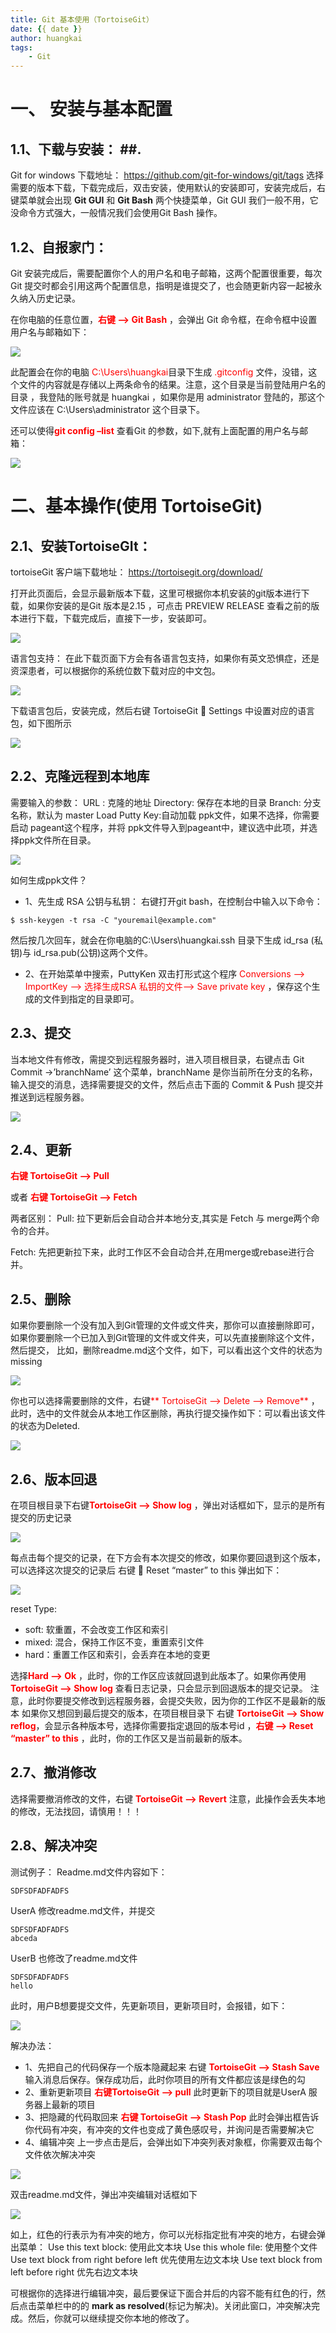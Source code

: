 ```yaml
---
title: Git 基本使用（TortoiseGit）
date: {{ date }}
author: huangkai
tags:
    - Git
---
```


# 一、	安装与基本配置 #
## 1.1、下载与安装： ##.
Git for windows 下载地址：
https://github.com/git-for-windows/git/tags
选择需要的版本下载，下载完成后，双击安装，使用默认的安装即可，安装完成后，右键菜单就会出现 **Git GUI**  和 **Git Bash** 两个快捷菜单，Git GUI 我们一般不用，它没命令方式强大，一般情况我们会使用Git Bash 操作。

## 1.2、自报家门： ##
Git 安装完成后，需要配置你个人的用户名和电子邮箱，这两个配置很重要，每次Git 提交时都会引用这两个配置信息，指明是谁提交了，也会随更新内容一起被永久纳入历史记录。

在你电脑的任意位置，<font color='red'>**右键 --> Git Bash**</font> ，会弹出 Git 命令框，在命令框中设置用户名与邮箱如下：

![](https://raw.githubusercontent.com/huankai/blog-resources/master/photos/Git/01.png)

此配置会在你的电脑 <font color='red'>C:\Users\huangkai</font>目录下生成 <font color='red'>.gitconfig</font> 文件，没错，这个文件的内容就是存储以上两条命令的结果。注意，这个目录是当前登陆用户名的目录 ，我登陆的账号就是 huangkai ，如果你是用 administrator 登陆的，那这个文件应该在 C:\Users\administrator 这个目录下。

还可以使得<font color='red'>**git config –list**</font> 查看Git 的参数，如下,就有上面配置的用户名与邮箱：

![](https://raw.githubusercontent.com/huankai/blog-resources/master/photos/Git/02.png)

# 二、基本操作(使用 TortoiseGit) #

## 2.1、安装TortoiseGIt： ##
tortoiseGit 客户端下载地址：
https://tortoisegit.org/download/

打开此页面后，会显示最新版本下载，这里可根据你本机安装的git版本进行下载，如果你安装的是Git 版本是2.15 ，可点击 PREVIEW RELEASE 查看之前的版本进行下载，下载完成后，直接下一步，安装即可。

![](https://raw.githubusercontent.com/huankai/blog-resources/master/photos/Git/03.png)

语言包支持：
在此下载页面下方会有各语言包支持，如果你有英文恐惧症，还是资深患者，可以根据你的系统位数下载对应的中文包。

![](https://raw.githubusercontent.com/huankai/blog-resources/master/photos/Git/04.png)

下载语言包后，安装完成，然后右键 TortoiseGit  Settings 中设置对应的语言包，如下图所示

![](https://raw.githubusercontent.com/huankai/blog-resources/master/photos/Git/05.png)


## 2.2、克隆远程到本地库 ##
需要输入的参数：
URL : 克隆的地址
Directory: 保存在本地的目录
Branch: 分支名称，默认为 master
Load Putty Key:自动加载 ppk文件，如果不选择，你需要启动 pageant这个程序，并将 ppk文件导入到pageant中，建议选中此项，并选择ppk文件所在目录。

![](https://raw.githubusercontent.com/huankai/blog-resources/master/photos/Git/06.png)

如何生成ppk文件？
- 1、先生成 RSA 公钥与私钥：
右键打开git bash，在控制台中输入以下命令：
```
$ ssh-keygen -t rsa -C "youremail@example.com"
```
然后按几次回车，就会在你电脑的C:\Users\huangkai\.ssh 目录下生成 id_rsa (私钥)与 id_rsa.pub(公钥)这两个文件。

- 2、在开始菜单中搜索，PuttyKen 双击打形式这个程序
<font color='red'>Conversions --> ImportKey --> 选择生成RSA 私钥的文件--> Save private key</font> ，保存这个生成的文件到指定的目录即可。

## 2.3、提交 ##
当本地文件有修改，需提交到远程服务器时，进入项目根目录，右键点击
Git Commit ->’branchName’ 这个菜单，branchName 是你当前所在分支的名称，输入提交的消息，选择需要提交的文件，然后点击下面的 Commit & Push 提交并推送到远程服务器。

![](https://raw.githubusercontent.com/huankai/blog-resources/master/photos/Git/07.png)

## 2.4、更新 ##
<font color='red'>**右键 TortoiseGit --> Pull**</font>

或者 <font color='red'>**右键 TortoiseGit --> Fetch**</font>

两者区别：
Pull: 拉下更新后会自动合并本地分支,其实是 Fetch 与 merge两个命令的合并。

Fetch: 先把更新拉下来，此时工作区不会自动合并,在用merge或rebase进行合并。

## 2.5、删除 ##
如果你要删除一个没有加入到Git管理的文件或文件夹，那你可以直接删除即可，
如果你要删除一个已加入到Git管理的文件或文件夹，可以先直接删除这个文件，然后提交，
比如，删除readme.md这个文件，如下，可以看出这个文件的状态为 missing

![](https://raw.githubusercontent.com/huankai/blog-resources/master/photos/Git/08.png)

你也可以选择需要删除的文件，右键<font color='red'>** TortoiseGit --> Delete --> Remove**</font> ，此时，选中的文件就会从本地工作区删除，再执行提交操作如下：可以看出该文件的状态为Deleted.

![](https://raw.githubusercontent.com/huankai/blog-resources/master/photos/Git/09.png)

## 2.6、版本回退 ##

在项目根目录下右键<font color='red'>**TortoiseGit --> Show log**</font> ，弹出对话框如下，显示的是所有提交的历史记录

![](https://raw.githubusercontent.com/huankai/blog-resources/master/photos/Git/10.png)


每点击每个提交的记录，在下方会有本次提交的修改，如果你要回退到这个版本，可以选择这次提交的记录后 右键  Reset “master” to this 弹出如下：

![](https://raw.githubusercontent.com/huankai/blog-resources/master/photos/Git/11.png)

reset Type:
- soft: 软重置，不会改变工作区和索引
- mixed: 混合，保持工作区不变，重置索引文件
- hard：重置工作区和索引，会丢弃在本地的变更

选择<font color='red'>**Hard --> Ok**</font> ，此时，你的工作区应该就回退到此版本了。如果你再使用 
<font color='red'>**TortoiseGit --> Show log**</font> 查看日志记录，只会显示到回退版本的提交记录。
注意，此时你要提交修改到远程服务器，会提交失败，因为你的工作区不是最新的版本
如果你又想回到最后提交的版本，在项目根目录下 右键 <font color='red'>**TortoiseGit --> Show reflog**</font>，会显示各种版本号，选择你需要指定退回的版本号id ，<font color='red'>**右键 --> Reset “master” to this**</font> ，此时，你的工作区又是当前最新的版本。


## 2.7、撤消修改 ##
选择需要撤消修改的文件，右键 <font color='red'>**TortoiseGit --> Revert**</font>
注意，此操作会丢失本地的修改，无法找回，请慎用！！！

## 2.8、解决冲突 ##

测试例子：
Readme.md文件内容如下：
```
SDFSDFADFADFS
```

UserA 修改readme.md文件，并提交
```
SDFSDFADFADFS
abceda
```

UserB 也修改了readme.md文件
```
SDFSDFADFADFS
hello
```

此时，用户B想要提交文件，先更新项目，更新项目时，会报错，如下：

![](https://raw.githubusercontent.com/huankai/blog-resources/master/photos/Git/12.png)

解决办法：
- 1、先把自己的代码保存一个版本隐藏起来
右键 <font color='red'>**TortoiseGit --> Stash Save**</font>  输入消息后保存。保存成功后，此时你项目的所有文件都应该是绿色的勾
- 2、重新更新项目
<font color='red'>**右键TortoiseGit --> pull**</font>
此时更新下的项目就是UserA 服务器上最新的项目
- 3、把隐藏的代码取回来
<font color='red'>**右键 TortoiseGit --> Stash Pop**</font>
此时会弹出框告诉你代码有冲突，有冲突的文件也变成了黄色感叹号，并询问是否需要解决它 
- 4、编辑冲突
上一步点击是后，会弹出如下冲突列表对象框，你需要双击每个文件依次解决冲突

![](https://raw.githubusercontent.com/huankai/blog-resources/master/photos/Git/13.png)

双击readme.md文件，弹出冲突编辑对话框如下

![](https://raw.githubusercontent.com/huankai/blog-resources/master/photos/Git/14.png)

如上，红色的行表示为有冲突的地方，你可以光标指定批有冲突的地方，右键会弹出菜单：
Use this text block: 使用此文本块
Use this whole file: 使用整个文件
Use text block from right before left 优先使用左边文本块
Use text block from left before right 优先右边文本块

可根据你的选择进行编辑冲突，最后要保证下面合并后的内容不能有红色的行，然后点击菜单栏中的的 **mark as resolved**(标记为解决)。关闭此窗口，冲突解决完成。然后，你就可以继续提交你本地的修改了。









